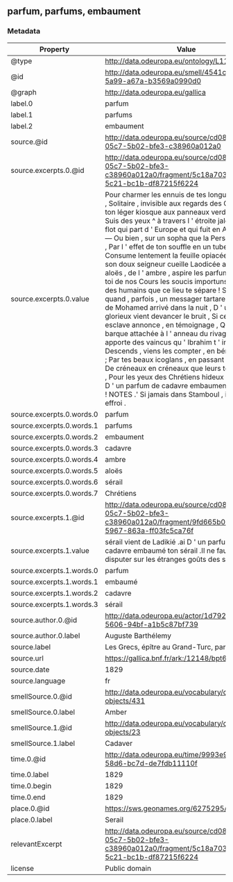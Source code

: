 ## parfum, parfums, embaument

### Metadata

| Property | Value |
| -------- | ----- |
| @type | http://data.odeuropa.eu/ontology/L11_Smell |
| @id | http://data.odeuropa.eu/smell/4541cc9a-b945-5a99-a67a-b3569a0990d0 |
| @graph | http://data.odeuropa.eu/gallica |
| label.0 | parfum |
| label.1 | parfums |
| label.2 | embaument |
| source.@id | http://data.odeuropa.eu/source/cd082004-05c7-5b02-bfe3-c38960a012a0 |
| source.excerpts.0.@id | http://data.odeuropa.eu/source/cd082004-05c7-5b02-bfe3-c38960a012a0/fragment/5c18a703-ce2b-5c21-bc1b-df87215f6224 |
| source.excerpts.0.value | Pour charmer les ennuis de tes longues journées , Solitaire , invisible aux regards des Groyans , De ton léger kiosque aux panneaux verdoyans ' 9 , Suis des yeux ^ à travers l ' étroite jalousie , Le flot qui part d ' Europe et qui fuit en Asie ; — 23 — Ou bien , sur un sopha que la Perse a construit , Par l ' effet de ton souffle en un tube introduit , Consume lentement la feuille opiacée , Que pour son doux seigneur cueille Laodicée a 0 .De l ' aloës , de l ' ambre , aspire les parfums ; Loin de toi de nos Cours les soucis importuns ! Du reste des humains que ce lieu te sépare ! Seulement quand , parfois , un messager tartare , Du camp de Mohamed arrivé dans la nuit , D ' un combat glorieux vient devancer le bruit , Si ce fidèle esclave annonce , en témoignage , Qu ' une barque attachée à l ' anneau du rivage , T ' apporte des vaincus qu ' Ibrahim t ' immola : Descends , viens les compter , en bénissant Allah ; Par tes beaux icoglans , en passant , outragées , De créneaux en créneaux que leurs têtes rangées , Pour les yeux des Chrétiens hideux épouvantail , D ' un parfum de cadavre embaument ton sérail " ! NOTES .' Si jamais dans Stamboul , immobile d ' effroi . |
| source.excerpts.0.words.0 | parfum |
| source.excerpts.0.words.1 | parfums |
| source.excerpts.0.words.2 | embaument |
| source.excerpts.0.words.3 | cadavre |
| source.excerpts.0.words.4 | ambre |
| source.excerpts.0.words.5 | aloës |
| source.excerpts.0.words.6 | sérail |
| source.excerpts.0.words.7 | Chrétiens |
| source.excerpts.1.@id | http://data.odeuropa.eu/source/cd082004-05c7-5b02-bfe3-c38960a012a0/fragment/9fd665b0-eaec-5967-863a-ff03fc5ca76f |
| source.excerpts.1.value | sérail vient de Ladikié .ai D ' un parfum de cadavre embaumé ton sérail .Il ne faut pas disputer sur les étranges goûts des souverains . |
| source.excerpts.1.words.0 | parfum |
| source.excerpts.1.words.1 | embaumé |
| source.excerpts.1.words.2 | cadavre |
| source.excerpts.1.words.3 | sérail |
| source.author.0.@id | http://data.odeuropa.eu/actor/1d7928e4-693d-5606-94bf-a1b5c87bf739 |
| source.author.0.label | Auguste  Barthélemy |
| source.label | Les Grecs, épître au Grand-Turc, par Barthélemy |
| source.url | https://gallica.bnf.fr/ark:/12148/bpt6k5468698w |
| source.date | 1829 |
| source.language | fr |
| smellSource.0.@id | http://data.odeuropa.eu/vocabulary/olfactory-objects/431 |
| smellSource.0.label | Amber |
| smellSource.1.@id | http://data.odeuropa.eu/vocabulary/olfactory-objects/23 |
| smellSource.1.label | Cadaver |
| time.0.@id | http://data.odeuropa.eu/time/9993e95e-bdee-58d6-bc7d-de7fdb11110f |
| time.0.label | 1829 |
| time.0.begin | 1829 |
| time.0.end | 1829 |
| place.0.@id | https://sws.geonames.org/6275295/ |
| place.0.label | Serail |
| relevantExcerpt | http://data.odeuropa.eu/source/cd082004-05c7-5b02-bfe3-c38960a012a0/fragment/5c18a703-ce2b-5c21-bc1b-df87215f6224 |
| license | Public domain |
